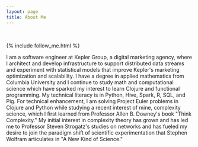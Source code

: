 ```yaml
---
layout: page
title: About Me
---
```


<div class="circularProfilePic"></div>

<br>

{% include follow_me.html %}

I am a software engineer at Kepler Group, a digital marketing agency, where I architect and develop infrastructure to support distributed data streams and experiment with statistical models that improve Kepler's marketing optimization and scalability.
I have a degree in applied mathematics from Columbia University and I continue to study math and computational science which have sparked my interest to learn Clojure and functional programming.
My technical literacy is in Python, Hive, Spark, R, SQL, and Pig. For technical enhancement, I am solving Project Euler problems in Clojure and Python while studying a recent interest of mine, complexity science, which I first learned from Professor Allen B. Downey's book "Think Complexity."
My initial interest in complexity theory has grown and has led me to Professor Steven Strogatz's studies on networks and has fueled my desire to join the paradigm shift of scientific experimentation that Stephen Wolfram articulates in "A New Kind of Science."
